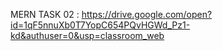 MERN TASK 02 : https://drive.google.com/open?id=1qF5nnuXb0T7YopC654PQvHGWd_Pz1-kd&authuser=0&usp=classroom_web
